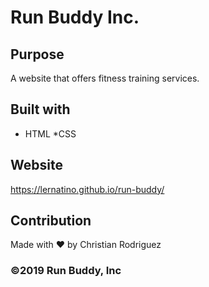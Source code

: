 # Run Buddy Inc.

## Purpose
A website that offers fitness training services.

## Built with
* HTML
*CSS

## Website
https://lernatino.github.io/run-buddy/

## Contribution
Made with ❤️ by Christian Rodriguez

### ©️2019 Run Buddy, Inc
